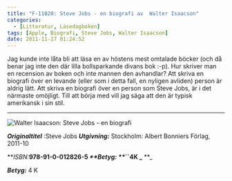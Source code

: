 ```yaml
---
title: "F-11020: Steve Jobs - en biografi av  Walter Isaacson"
categories:
  - [Litteratur, Läsedagboken]
tags: [Apple, Biografi, Steve Jobs, Walter Isaacson]
date: 2011-11-27 01:24:52
---
```

Jag kunde inte låta bli att läsa en av höstens mest omtalade böcker (och då benar jag inte den där lilla bollsparkande divans bok :-p). Hur skriver man en recension av boken och inte mannen den avhandlar? Att skriva en biografi över en levande (eller som i detta fall, en nyligen avliden) person är aldrig lätt. Att skriva en biografi över en person som Steve Jobs, är i det närmaste omöjligt. Till att börja med vill jag säga att den är typisk amerikansk i sin stil.

* * *

![_**Walter Isaacson**: Steve Jobs - en biografi_](https://www.dropbox.com/s/itlj5jxxv0ozkje/9789100128265.jpg?dl=1)

_**Originaltitel**_ :Steve Jobs **_Utgivning:_** Stockholm: Albert Bonniers Förlag, 2011-10

**_ISBN:_**978-91-0-012826-5 _**Betyg: **_``4K _** **_


***Betyg:*** 4 K
